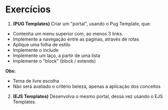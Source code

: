 # Exercícios

1. **(PUG Templates)** Criar um "portal", usando o Pug Template, que:

- Contenha um menu superior com, ao menos 3 links.
- Implemente a navegação entre as páginas, através de rotas
- Aplique uma folha de estilo
- Implemente o include
- Implemente um laço, a partir de uma lista
- Implemente o "block" (block / extends)

**Obs:**

- Tema de livre escolha
- Não será avaliado o critério beleza, apenas a aplicação dos conceitos

2. **(EJS Templates)** Desenvolva o mesmo portal, dessa vez usando o EJS Templates.
